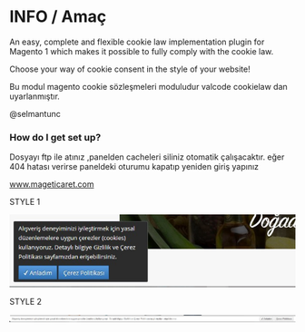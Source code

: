 # INFO / Amaç #

An easy, complete and flexible cookie law implementation plugin for Magento 1 which makes it possible to fully comply with the cookie law.

Choose your way of cookie consent in the style of your website!

Bu modul magento cookie sözleşmeleri moduludur 
valcode cookielaw dan uyarlanmıştır.

@selmantunc 

### How do I get set up? ###

Dosyayı ftp ile atınız ,panelden cacheleri siliniz otomatik çalışacaktır. 
eğer 404 hatası verirse paneldeki oturumu kapatıp yeniden giriş yapınız 

www.mageticaret.com

STYLE 1

<img src='https://raw.githubusercontent.com/stnc/magento-cookie-contract/master/style1.jpg'>

STYLE 2

<img src='https://raw.githubusercontent.com/stnc/magento-cookie-contract/master/style2.jpg'>